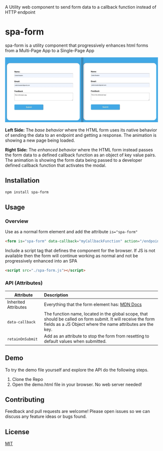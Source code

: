 A Utility web component to send form data to a callback function instead of HTTP endpoint

# spa-form
 
spa-form is a utility component that progressively enhances html forms from a Multi-Page App to a Single-Page App
 
![Example gif](./example.gif)
 
**Left Side:**
The *base behavior* where the HTML form uses its native behavior of sending the data to an endpoint and getting a response. The animation is showing a new page being loaded.
 
**Right Side:**
The *enhanced behavior* where the HTML form instead passes the form data to a defined callback function as an object of key value pairs. The animation is showing the form data being passed to a developer defined callback function that activates the modal.
 
 
## Installation
 
```
npm install spa-form
```
 
## Usage
### Overview
Use as a normal form element and add the attribute `is="spa-form"`
```html
<form is="spa-form" data-callback="myCallbackFunction" action="/endpoint" >
```
Include a script tag that defines the component for the browser. If JS is not available then the form will continue working as normal and not be progressively enhanced into an SPA
```html
<script src="./spa-form.js"></script>
```
 
### API (Attributes)
 
| Attribute | Description |
| --------- | :---------- |
| Inherited Attributes | Everything that the form element has: [MDN Docs](https://developer.mozilla.org/en-US/docs/Web/HTML/Element/form)
| `data-callback` | The function name, located in the global scope, that should be called on form submit. It will receive the form fields as a JS Object where the name attributes are the key. |
| `retainOnSubmit` | Add as an attribute to stop the form from resetting to default values when submitted. |
 
 
## Demo
To try the demo file yourself and explore the API do the following steps.
1. Clone the Repo
2. Open the demo.html file in your browser. No web server needed!
 
## Contributing
Feedback and pull requests are welcome! Please open issues so we can discuss any feature ideas or bugs found.
 
## License
[MIT](https://choosealicense.com/licenses/mit/)